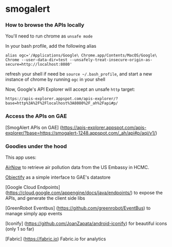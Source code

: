 # smogalert

### How to browse the APIs locally

You'll need to run chrome as `unsafe mode`

In your bash profile, add the following alias
```
alias ogc='/Applications/Google\ Chrome.app/Contents/MacOS/Google\ Chrome --user-data-dir=test --unsafely-treat-insecure-origin-as-secure=http://localhost:8080'
```
refresh your shell if need be `source ~/.bash_profile`, and start a new instance of chrome by running `ogc` in your shell

Now, Google's API Explorer will accept an unsafe `http` target:

```
https://apis-explorer.appspot.com/apis-explorer/?base=http%3A%2F%2Flocalhost%3A8080%2F_ah%2Fapi#p/
```

### Access the APIs on GAE

[SmogAlert APIs on GAE] (https://apis-explorer.appspot.com/apis-explorer/?base=https://smogalert-1248.appspot.com/_ah/api#p/aqi/v1/)

### Goodies under the hood

This app uses:

 [AirNow](https://docs.airnowapi.org/) to retrieve air pollution data from the US Embassy in HCMC.

 [Objectify](https://github.com/objectify/objectify) as a simple interface to GAE's datastore

 [Google Cloud Endpoints] (https://cloud.google.com/appengine/docs/java/endpoints/) to expose the APIs, and generate the client side libs
 
 [GreenRobot Eventbus] (https://github.com/greenrobot/EventBus) to manage simply app events
 
 [Iconify] (https://github.com/JoanZapata/android-iconify) for beautiful icons (only 1 so far)
 
 [Fabric] (https://fabric.io) Fabric.io for analytics
